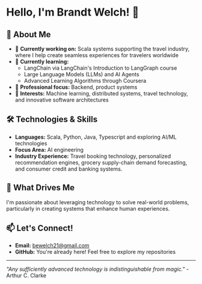 # Hello, I'm Brandt Welch! 👋

## 🚀 About Me

- 🔭 **Currently working on:** Scala systems supporting the travel industry, where I help create seamless experiences for travelers worldwide
- 🌱 **Currently learning:** 
  - LangChain via LangChain's Introduction to LangGraph course
  - Large Language Models (LLMs) and AI Agents
  - Advanced Learning Algorithms through Coursera
- 💼 **Professional focus:** Backend, product systems
- 🎯 **Interests:** Machine learning, distributed systems, travel technology, and innovative software architectures

## 🛠️ Technologies & Skills

- **Languages:** Scala, Python, Java, Typescript and exploring AI/ML technologies
- **Focus Area:** AI engineering
- **Industry Experience:** Travel booking technology, personalized recommendation engines, grocery supply-chain demand forecasting, and consumer credit and banking systems.

## 🌟 What Drives Me

I'm passionate about leveraging technology to solve real-world problems, particularly in creating systems that enhance human experiences.

## 📫 Let's Connect!

- **Email:** bewelch21@gmail.com
- **GitHub:** You're already here! Feel free to explore my repositories

---

*"Any sufficiently advanced technology is indistinguishable from magic."* - Arthur C. Clarke
